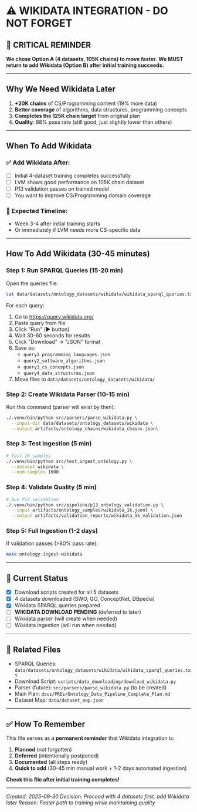 # ⚠️ WIKIDATA INTEGRATION - DO NOT FORGET

## 🚨 CRITICAL REMINDER
**We chose Option A (4 datasets, 105K chains) to move faster.**
**We MUST return to add Wikidata (Option B) after initial training succeeds.**

---

## Why We Need Wikidata Later

1. **+20K chains** of CS/Programming content (19% more data)
2. **Better coverage** of algorithms, data structures, programming concepts
3. **Completes the 125K chain target** from original plan
4. **Quality**: 88% pass rate (still good, just slightly lower than others)

---

## When To Add Wikidata

### ✅ Add Wikidata After:
- [ ] Initial 4-dataset training completes successfully
- [ ] LVM shows good performance on 105K chain dataset
- [ ] P13 validation passes on trained model
- [ ] You want to improve CS/Programming domain coverage

### 🎯 Expected Timeline:
- Week 3-4 after initial training starts
- Or immediately if LVM needs more CS-specific data

---

## How To Add Wikidata (30-45 minutes)

### Step 1: Run SPARQL Queries (15-20 min)

Open the queries file:
```bash
cat data/datasets/ontology_datasets/wikidata/wikidata_sparql_queries.txt
```

For each query:
1. Go to https://query.wikidata.org/
2. Paste query from file
3. Click "Run" (▶️ button)
4. Wait 30-60 seconds for results
5. Click "Download" → "JSON" format
6. Save as:
   - `query1_programming_languages.json`
   - `query2_software_algorithms.json`
   - `query3_cs_concepts.json`
   - `query4_data_structures.json`
7. Move files to `data/datasets/ontology_datasets/wikidata/`

### Step 2: Create Wikidata Parser (10-15 min)

Run this command (parser will exist by then):
```bash
./.venv/bin/python src/parsers/parse_wikidata.py \
  --input-dir data/datasets/ontology_datasets/wikidata \
  --output artifacts/ontology_chains/wikidata_chains.jsonl
```

### Step 3: Test Ingestion (5 min)

```bash
# Test 1K samples
./.venv/bin/python src/test_ingest_ontology.py \
  --dataset wikidata \
  --num-samples 1000
```

### Step 4: Validate Quality (5 min)

```bash
# Run P13 validation
./.venv/bin/python src/pipeline/p13_ontology_validation.py \
  --input artifacts/ontology_samples/wikidata_1k.jsonl \
  --output artifacts/validation_reports/wikidata_1k_validation.json
```

### Step 5: Full Ingestion (1-2 days)

If validation passes (>80% pass rate):
```bash
make ontology-ingest-wikidata
```

---

## 📍 Current Status

- [x] Download scripts created for all 5 datasets
- [x] 4 datasets downloaded (SWO, GO, ConceptNet, DBpedia)
- [x] Wikidata SPARQL queries prepared
- [ ] **WIKIDATA DOWNLOAD PENDING** (deferred to later)
- [ ] Wikidata parser (will create when needed)
- [ ] Wikidata ingestion (will run when needed)

---

## 🔗 Related Files

- SPARQL Queries: `data/datasets/ontology_datasets/wikidata/wikidata_sparql_queries.txt`
- Download Script: `scripts/data_downloading/download_wikidata.py`
- Parser (future): `src/parsers/parse_wikidata.py` (to be created)
- Main Plan: `docs/PRDs/Ontology_Data_Pipeline_Complete_Plan.md`
- Dataset Map: `data/dataset_map.json`

---

## ✅ How To Remember

This file serves as a **permanent reminder** that Wikidata integration is:
1. **Planned** (not forgotten)
2. **Deferred** (intentionally postponed)
3. **Documented** (all steps ready)
4. **Quick to add** (30-45 min manual work + 1-2 days automated ingestion)

**Check this file after initial training completes!**

---

*Created: 2025-09-30*
*Decision: Proceed with 4 datasets first, add Wikidata later*
*Reason: Faster path to training while maintaining quality*
